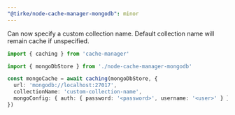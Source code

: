 ```yaml
---
"@tirke/node-cache-manager-mongodb": minor
---
```


Can now specify a custom collection name.
Default collection name will remain cache if unspecified.

```typescript
import { caching } from 'cache-manager'

import { mongoDbStore } from './node-cache-manager-mongodb'

const mongoCache = await caching(mongoDbStore, {
  url: 'mongodb://localhost:27017',
  collectionName: 'custom-collection-name',
  mongoConfig: { auth: { password: '<password>', username: '<user>' } },
})
```
